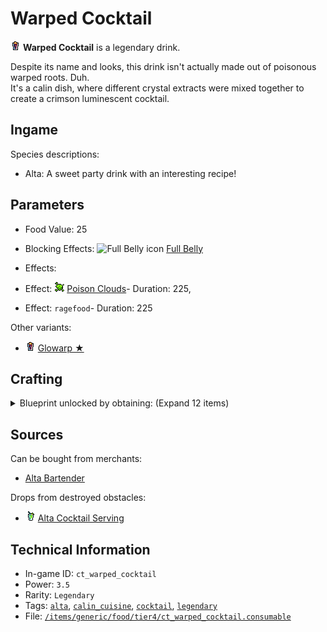 # Warped Cocktail

<img src="https://raw.githubusercontent.com/Ceterai/Enternia/main/items/generic/food/tier4/ct_warped_cocktail.png" alt="Warped Cocktail icon" loading="lazy" height=16px width="auto" /> **Warped Cocktail** is a legendary drink.

Despite its name and looks, this drink isn't actually made out of poisonous warped roots. Duh.  
It's a calin dish, where different crystal extracts were mixed together to create a crimson luminescent cocktail.

## Ingame

Species descriptions:

- Alta: A sweet party drink with an interesting recipe!

## Parameters

- Food Value: 25
- Blocking Effects: <img src="https://starbounder.org/mediawiki/images/6/60/Status_Well_Fed.png" alt="Full Belly icon" loading="lazy" height=16px width=16px /> [Full Belly](https://starbounder.org/Full_Belly)
- Effects: 

- Effect: <img src="https://raw.githubusercontent.com/Ceterai/Enternia/main/stats/effects/ct_poisoncloud.png" alt="Poison Clouds icon" loading="lazy" height=16px width="auto" /> [Poison Clouds](https://ceterai.github.io/MyEnternia/Wiki/PoisonClouds)- Duration: 225, 

- Effect: `ragefood`- Duration: 225

Other variants:

- <img src="https://raw.githubusercontent.com/Ceterai/Enternia/main/items/generic/food/tier4/ct_warped_cocktail.png" alt="Glowarp ★ icon" loading="lazy" height=16px width="auto" /> [Glowarp ★](https://ceterai.github.io/MyEnternia/Wiki/Glowarp)

## Crafting

<details markdown="1"><summary>Blueprint unlocked by obtaining: (Expand 12 items)</summary>

- <img src="https://raw.githubusercontent.com/Ceterai/Enternia/main/codex/alta/ebook/gyera.png" alt="Calin Cuisine Book icon" loading="lazy" height=16px width="auto" /> [Calin Cuisine Book](https://ceterai.github.io/MyEnternia/Wiki/CalinCuisineBook)
- <img src="https://raw.githubusercontent.com/Ceterai/Enternia/main/items/generic/food/tier3/ct_caliopa.png" alt="Caliopa Slice icon" loading="lazy" height=16px width="auto" /> [Caliopa Slice](https://ceterai.github.io/MyEnternia/Wiki/CaliopaSlice)
- <img src="https://raw.githubusercontent.com/Ceterai/Enternia/main/items/generic/food/tier3/ct_caliopa.png" alt="Caliopa Stuffed Crust Slice icon" loading="lazy" height=16px width="auto" /> [Caliopa Stuffed Crust Slice](https://ceterai.github.io/MyEnternia/Wiki/CaliopaStuffedCrustSlice)
- <img src="https://raw.githubusercontent.com/Ceterai/Enternia/main/items/generic/food/tier3/ct_heecho_punch.png" alt="Heecho Punch icon" loading="lazy" height=16px width="auto" /> [Heecho Punch](https://ceterai.github.io/MyEnternia/Wiki/HeechoPunch)
- <img src="https://raw.githubusercontent.com/Ceterai/Enternia/main/items/generic/food/tier3/ct_heecho_punch.png" alt="Exotic Punch icon" loading="lazy" height=16px width="auto" /> [Exotic Punch](https://ceterai.github.io/MyEnternia/Wiki/ExoticPunch)
- <img src="https://raw.githubusercontent.com/Ceterai/Enternia/main/items/generic/food/tier3/ct_heecho_punch.png" alt="Ayabaycalin Punch ★ icon" loading="lazy" height=16px width="auto" /> [Ayabaycalin Punch ★](https://ceterai.github.io/MyEnternia/Wiki/AyabaycalinPunch)
- <img src="https://raw.githubusercontent.com/Ceterai/Enternia/main/items/generic/food/tier3/ct_heecho_punch.png" alt="Extra Heecho Punch ★★ icon" loading="lazy" height=16px width="auto" /> [Extra Heecho Punch ★★](https://ceterai.github.io/MyEnternia/Wiki/ExtraHeechoPunch)
- <img src="https://raw.githubusercontent.com/Ceterai/Enternia/main/items/generic/food/tier3/ct_heecho_punch.png" alt="Gillimon Punch icon" loading="lazy" height=16px width="auto" /> [Gillimon Punch](https://ceterai.github.io/MyEnternia/Wiki/GillimonPunch)
- <img src="https://raw.githubusercontent.com/Ceterai/Enternia/main/items/generic/food/tier3/ct_heecho_punch.png" alt="Prism Punch icon" loading="lazy" height=16px width="auto" /> [Prism Punch](https://ceterai.github.io/MyEnternia/Wiki/PrismPunch)
- <img src="https://raw.githubusercontent.com/Ceterai/Enternia/main/items/generic/food/tier3/ct_natal_punch.png" alt="Natal Punch icon" loading="lazy" height=16px width="auto" /> [Natal Punch](https://ceterai.github.io/MyEnternia/Wiki/NatalPunch)
- <img src="https://raw.githubusercontent.com/Ceterai/Enternia/main/items/generic/food/tier3/ct_natal_punch.png" alt="Natal Punch Deluxe icon" loading="lazy" height=16px width="auto" /> [Natal Punch Deluxe](https://ceterai.github.io/MyEnternia/Wiki/NatalPunchDeluxe)
- <img src="https://raw.githubusercontent.com/Ceterai/Enternia/main/items/generic/food/tier3/ct_natal_punch.png" alt="Bubble Gum Punch ★ icon" loading="lazy" height=16px width="auto" /> [Bubble Gum Punch ★](https://ceterai.github.io/MyEnternia/Wiki/BubbleGumPunch)

</details>

## Sources

Can be bought from merchants:

- [Alta Bartender](https://ceterai.github.io/MyEnternia/Wiki/AltaBartender)

Drops from destroyed obstacles:

- <img src="https://raw.githubusercontent.com/Ceterai/Enternia/main/objects/alta/special/food/cocktail/icon.png" alt="Alta Cocktail Serving icon" loading="lazy" height=16px width="auto" /> [Alta Cocktail Serving](https://ceterai.github.io/MyEnternia/Wiki/AltaCocktailServing)

## Technical Information

- In-game ID: `ct_warped_cocktail`
- Power: `3.5`
- Rarity: `Legendary`
- Tags: [`alta`](https://ceterai.github.io/MyEnternia/Wiki/Tags/Alta), [`calin_cuisine`](https://ceterai.github.io/MyEnternia/Wiki/Tags/CalinCuisine), [`cocktail`](https://ceterai.github.io/MyEnternia/Wiki/Tags/Cocktail), [`legendary`](https://ceterai.github.io/MyEnternia/Wiki/Tags/Legendary)
- File: [`/items/generic/food/tier4/ct_warped_cocktail.consumable`](https://github.com/Ceterai/Enternia/blob/main/items/generic/food/tier4/ct_warped_cocktail.consumable)
